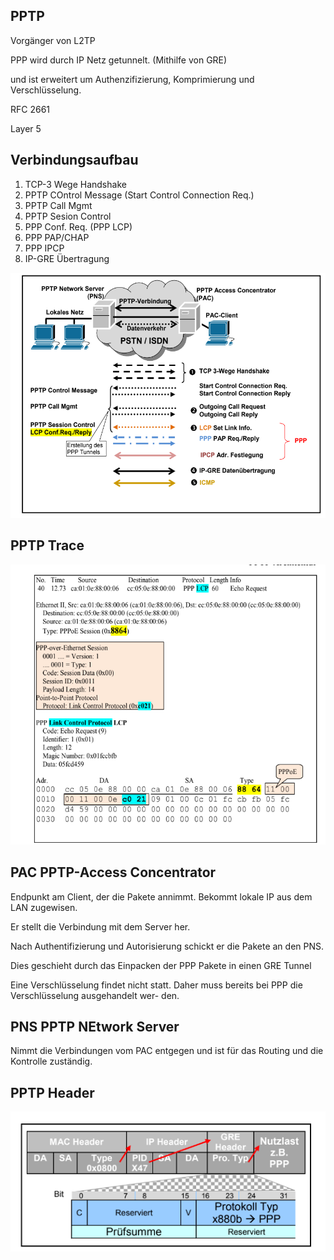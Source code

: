## PPTP

Vorgänger von L2TP

PPP wird durch IP Netz getunnelt. (Mithilfe von GRE)

und ist erweitert um Authenzifizierung, Komprimierung und Verschlüsselung.

RFC 2661

Layer 5


## Verbindungsaufbau 

1. TCP-3 Wege Handshake
2. PPTP COntrol Message (Start Control Connection Req.)
3. PPTP Call Mgmt
4. PPTP Sesion Control
5. PPP Conf. Req. (PPP LCP)
6. PPP PAP/CHAP
7. PPP IPCP
9. IP-GRE Übertragung


![image](../assets/pptp_verbindungsaufbau.png)

## PPTP Trace

![image](../assets/pptp_trace.png)


## PAC PPTP-Access Concentrator

Endpunkt am Client, der die Pakete annimmt. Bekommt lokale IP aus dem LAN zugewisen.

Er stellt die Verbindung mit dem Server her.

Nach Authentifizierung und Autorisierung schickt er die Pakete an den PNS.

Dies geschieht durch das Einpacken der PPP Pakete in einen GRE Tunnel

Eine Verschlüsselung findet nicht statt. Daher muss bereits bei PPP die Verschlüsselung ausgehandelt wer-
den.

## PNS PPTP NEtwork Server

Nimmt die Verbindungen vom PAC entgegen und ist für das Routing und die Kontrolle zuständig.

## PPTP Header

![image](../assets/pptp_header.png)

